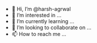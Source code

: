 - 👋 Hi, I’m @harsh-agrwal
- 👀 I’m interested in ...
- 🌱 I’m currently learning ...
- 💞️ I’m looking to collaborate on ...
- 📫 How to reach me ...

<!---
harsh-agrwal/harsh-agrwal is a ✨ special ✨ repository because its `README.md` (this file) appears on your GitHub profile.
You can click the Preview link to take a look at your changes.
--->
